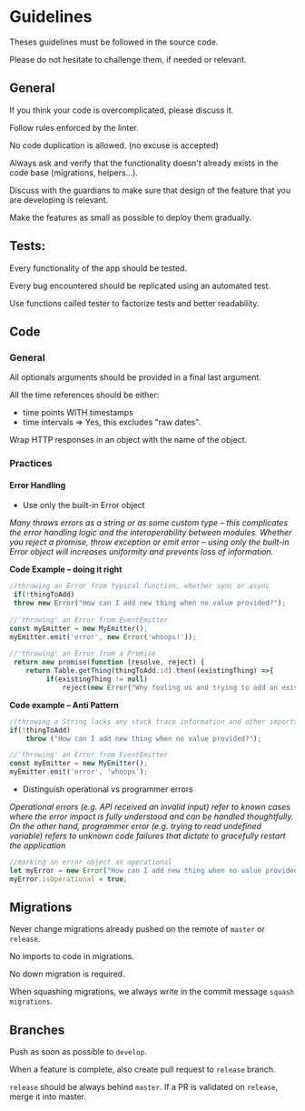 # Guidelines

Theses guidelines must be followed in the source code.

Please do not hesitate to challenge them, if needed or relevant. 

## General

If you think your code is overcomplicated, please discuss it.

Follow rules enforced by the linter.

No code duplication is allowed. (no excuse is accepted)

Always ask and verify that the functionality doesn't already exists 
in the code base (migrations, helpers...).

Discuss with the guardians to make sure that design of the 
feature that you are developing is relevant.

Make the features as small as possible to deploy them gradually.

## Tests:

Every functionality of the app should be tested. 

Every bug encountered should be replicated using an automated test. 

Use functions called tester to factorize tests and better readability.

## Code

### General
All optionals arguments should be provided in a final last argument.

All the time references should be either:
 * time points WITH timestamps
 * time intervals
=> Yes, this excludes "raw dates".

Wrap HTTP responses in an object with the name of the object. 

### Practices

#### Error Handling
* Use only the built-in Error object

*Many throws errors as a string or as some custom type – this complicates the error handling logic and the interoperability between modules. Whether you reject a promise, throw exception or emit error – using only the built-in Error object will increases uniformity and prevents loss of information.*

**Code Example – doing it right**
```javascript
//throwing an Error from typical function, whether sync or async
 if(!thingToAdd)
 throw new Error("How can I add new thing when no value provided?");
 
//'throwing' an Error from EventEmitter
const myEmitter = new MyEmitter();
myEmitter.emit('error', new Error('whoops!'));
 
//'throwing' an Error from a Promise
 return new promise(function (resolve, reject) {
	return Table.getThing(thingToAdd.id).then((existingThing) =>{
		 if(existingThing != null)
			 reject(new Error("Why fooling us and trying to add an existing thing?"));
```
**Code example – Anti Pattern**
```javascript
//throwing a String lacks any stack trace information and other important properties
if(!thingToAdd)
    throw ("How can I add new thing when no value provided?");

//'throwing' an Error from EventEmitter
const myEmitter = new MyEmitter();
myEmitter.emit('error', 'whoops');
```
* Distinguish operational vs programmer errors

*Operational errors (e.g. API received an invalid input) refer to known cases where the error impact is fully understood and can be handled thoughtfully. On the other hand, programmer error (e.g. trying to read undefined variable) refers to unknown code failures that dictate to gracefully restart the application*
```javascript
//marking an error object as operational 
let myError = new Error("How can I add new thing when no value provided?");
myError.isOperational = true;
```

## Migrations

Never change migrations already pushed on the remote of `master` or `release`.

No imports to code in migrations.

No down migration is required.

When squashing migrations, we always write in the commit message `squash migrations`.

## Branches

Push as soon as possible to `develop`.

When a feature is complete, also create pull request to `release` branch.

`release` should be always behind `master`.
If a PR  is validated on `release`, merge it into master. 
